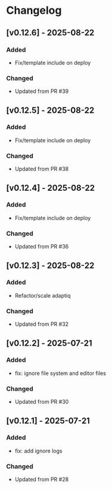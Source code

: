 # Changelog

## [v0.12.6] - 2025-08-22

### Added
- Fix/template include on deploy

### Changed
- Updated from PR #39


## [v0.12.5] - 2025-08-22

### Added
- Fix/template include on deploy

### Changed
- Updated from PR #38


## [v0.12.4] - 2025-08-22

### Added
- Fix/template include on deploy

### Changed
- Updated from PR #36


## [v0.12.3] - 2025-08-22

### Added
- Refactor/scale adaptiq

### Changed
- Updated from PR #32


## [v0.12.2] - 2025-07-21

### Added
- fix: ignore file system and editor files

### Changed
- Updated from PR #30


## [v0.12.1] - 2025-07-21

### Added
- fix: add ignore logs

### Changed
- Updated from PR #28

